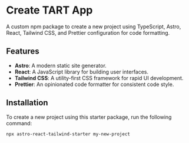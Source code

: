 # Create TART App

A custom npm package to create a new project using TypeScript, Astro, React, Tailwind CSS, and Prettier configuration for code formatting.

## Features

- **Astro**: A modern static site generator.
- **React**: A JavaScript library for building user interfaces.
- **Tailwind CSS**: A utility-first CSS framework for rapid UI development.
- **Prettier**: An opinionated code formatter for consistent code style.

## Installation

To create a new project using this starter package, run the following command:

```bash
npx astro-react-tailwind-starter my-new-project
